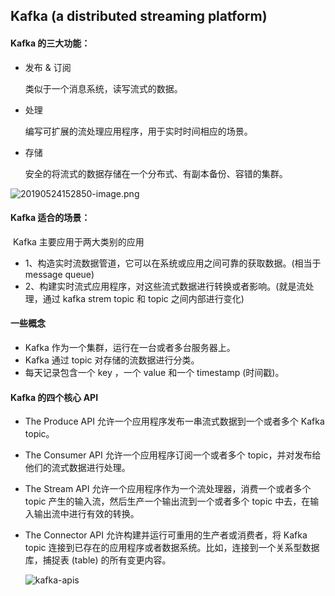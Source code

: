 ## Kafka (a distributed streaming platform)

#### Kafka 的三大功能：

- 发布 & 订阅

  类似于一个消息系统，读写流式的数据。									

- 处理

  编写可扩展的流处理应用程序，用于实时时间相应的场景。

- 存储

  安全的将流式的数据存储在一个分布式、有副本备份、容错的集群。

![20190524152850-image.png](http://ps01v423x.bkt.clouddn.com/2019/05/24/kafka_diagram.png?imageView2/0/w/400/h/500)

#### Kafka 适合的场景：

​	Kafka 主要应用于两大类别的应用

* 1、构造实时流数据管道，它可以在系统或应用之间可靠的获取数据。(相当于 message queue)
* 2、构建实时流式应用程序，对这些流式数据进行转换或者影响。(就是流处理，通过 kafka strem topic 和 topic 之间内部进行变化)

#### 一些概念

- Kafka 作为一个集群，运行在一台或者多台服务器上。
- Kafka 通过 topic 对存储的流数据进行分类。
- 每天记录包含一个 key ，一个 value 和一个 timestamp (时间戳)。

#### Kafka 的四个核心 API

* The Produce API 允许一个应用程序发布一串流式数据到一个或者多个 Kafka topic。

* The Consumer API 允许一个应用程序订阅一个或者多个 topic，并对发布给他们的流式数据进行处理。

* The Stream API 允许一个应用程序作为一个流处理器，消费一个或者多个 topic 产生的输入流，然后生产一个输出流到一个或者多个 topic 中去，在输入输出流中进行有效的转换。

* The Connector API 允许构建并运行可重用的生产者或消费者，将 Kafka topic 连接到已存在的应用程序或者数据系统。比如，连接到一个关系型数据库，捕捉表 (table) 的所有变更内容。

  ![kafka-apis](http://ps01v423x.bkt.clouddn.com/2019/05/24/kafka-apis.png?imageView2/0/w/500/h/500)

